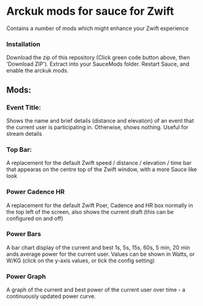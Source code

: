 # Arckuk mods for sauce for Zwift

Contains a number of mods which might enhance your Zwift experience

### Installation
Download the zip of this repository (Click green code button above, then 'Download ZIP'). Extract into your SauceMods folder. Restart Sauce, and enable the arckuk mods.

## Mods:

### Event Title:
Shows the name and brief details (distance and elevation) of an event that the current user is participating in. Otherwise, shows nothing. Useful for stream details

### Top Bar:
A replacement for the default Zwift speed / distance / elevation / time bar that appearas on the centre top of the Zwift window, with a more Sauce like look

### Power Cadence HR
A replacement for the default Zwift Poer, Cadence and HR box normally in the top left of the screen, also shows the current draft (this can be configured on and off)

### Power Bars
A bar chart display of the current and best 1s, 5s, 15s, 60s, 5 min, 20 min ands average power for the current user. Values can be shown in Watts, or W/KG (click on the y-axis values, or tick the config setting)

### Power Graph
A graph of the current and best power of the current user over time - a continuously updated power curve.
